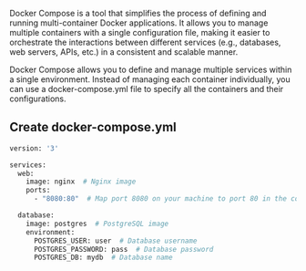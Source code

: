 Docker Compose is a tool that simplifies the process of defining and running multi-container Docker applications. It allows you to manage multiple containers with a single configuration file, making it easier to orchestrate the interactions between different services (e.g., databases, web servers, APIs, etc.) in a consistent and scalable manner.

Docker Compose allows you to define and manage multiple services within a single environment. Instead of managing each container individually, you can use a docker-compose.yml file to specify all the containers and their configurations.


## Create docker-compose.yml
``` bash
version: '3'

services:
  web:
    image: nginx  # Nginx image
    ports:
      - "8080:80"  # Map port 8080 on your machine to port 80 in the container

  database:
    image: postgres  # PostgreSQL image
    environment:
      POSTGRES_USER: user  # Database username
      POSTGRES_PASSWORD: pass  # Database password
      POSTGRES_DB: mydb  # Database name
```
